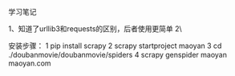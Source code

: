学习笔记

1、知道了urllib3和requests的区别，后者使用更简单
2\

安装步骤：
1 pip install scrapy
2 scrapy startproject maoyan
3 cd ./doubanmovie/doubanmovie/spiders
4 scrapy genspider maoyan maoyan.com